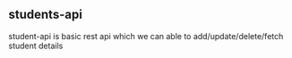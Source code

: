 ## students-api

student-api is basic rest api which we can able to add/update/delete/fetch student details


